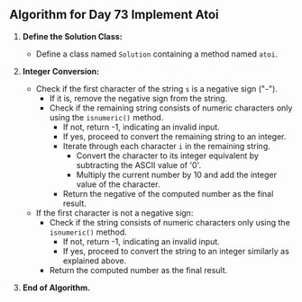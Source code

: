 ## Algorithm for Day 73 **Implement Atoi**

1. **Define the Solution Class:**
   - Define a class named `Solution` containing a method named `atoi`.

2. **Integer Conversion:**
   - Check if the first character of the string `s` is a negative sign ("-").
     - If it is, remove the negative sign from the string.
     - Check if the remaining string consists of numeric characters only using the `isnumeric()` method.
       - If not, return -1, indicating an invalid input.
       - If yes, proceed to convert the remaining string to an integer.
       - Iterate through each character `i` in the remaining string.
         - Convert the character to its integer equivalent by subtracting the ASCII value of '0'.
         - Multiply the current number by 10 and add the integer value of the character.
       - Return the negative of the computed number as the final result.
   - If the first character is not a negative sign:
     - Check if the string consists of numeric characters only using the `isnumeric()` method.
       - If not, return -1, indicating an invalid input.
       - If yes, proceed to convert the string to an integer similarly as explained above.
     - Return the computed number as the final result.

3. **End of Algorithm.**

